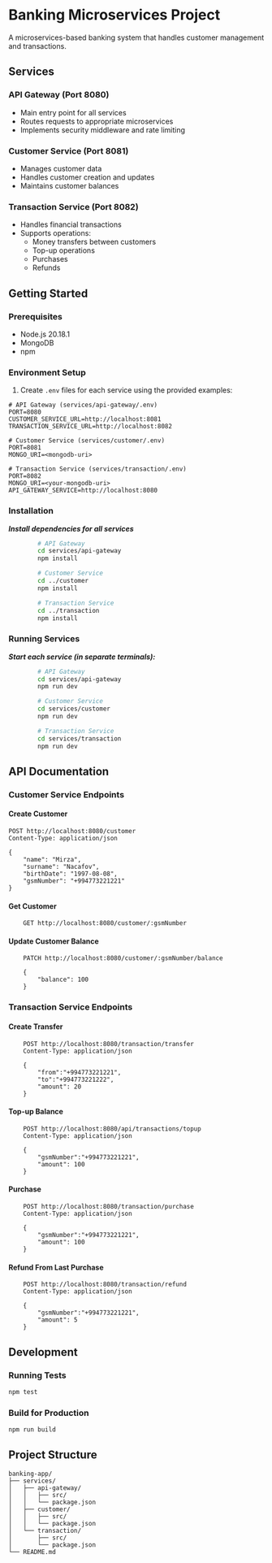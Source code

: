 # Banking Microservices Project

A microservices-based banking system that handles customer management and transactions.

## Services

### API Gateway (Port 8080)
- Main entry point for all services
- Routes requests to appropriate microservices
- Implements security middleware and rate limiting

### Customer Service (Port 8081)
- Manages customer data
- Handles customer creation and updates
- Maintains customer balances

### Transaction Service (Port 8082)
- Handles financial transactions
- Supports operations:
  - Money transfers between customers
  - Top-up operations
  - Purchases
  - Refunds

## Getting Started

### Prerequisites
- Node.js 20.18.1
- MongoDB
- npm

### Environment Setup

1. Create `.env` files for each service using the provided examples:
```env
# API Gateway (services/api-gateway/.env)
PORT=8080
CUSTOMER_SERVICE_URL=http://localhost:8081
TRANSACTION_SERVICE_URL=http://localhost:8082
```

```env
# Customer Service (services/customer/.env)
PORT=8081
MONGO_URI=<mongodb-uri>
```

```env
# Transaction Service (services/transaction/.env)
PORT=8082
MONGO_URI=<your-mongodb-uri>
API_GATEWAY_SERVICE=http://localhost:8080
```
### Installation

***Install dependencies for all services***
```bash
        # API Gateway
        cd services/api-gateway
        npm install

        # Customer Service
        cd ../customer
        npm install

        # Transaction Service
        cd ../transaction
        npm install
```

### Running Services
***Start each service (in separate terminals):***
```bash
        # API Gateway
        cd services/api-gateway
        npm run dev

        # Customer Service
        cd services/customer
        npm run dev

        # Transaction Service
        cd services/transaction
        npm run dev
```

## API Documentation

### Customer Service Endpoints

#### Create Customer
```http
POST http://localhost:8080/customer
Content-Type: application/json

{
    "name": "Mirza",
    "surname": "Nacafov",
    "birthDate": "1997-08-08",
    "gsmNumber": "+994773221221"
}
```

#### Get Customer
```http
    GET http://localhost:8080/customer/:gsmNumber
```

#### Update Customer Balance
```http
    PATCH http://localhost:8080/customer/:gsmNumber/balance

    {
        "balance": 100
    }
```

### Transaction Service Endpoints

#### Create Transfer
```http
    POST http://localhost:8080/transaction/transfer
    Content-Type: application/json

    {
        "from":"+994773221221",
        "to":"+994773221222",
        "amount": 20
    }
```

#### Top-up Balance
```http
    POST http://localhost:8080/api/transactions/topup
    Content-Type: application/json

    {
        "gsmNumber":"+994773221221",
        "amount": 100
    }
```

#### Purchase
```http
    POST http://localhost:8080/transaction/purchase
    Content-Type: application/json

    {
        "gsmNumber":"+994773221221",
        "amount": 100
    }
```

#### Refund From Last Purchase
```http
    POST http://localhost:8080/transaction/refund
    Content-Type: application/json

    {
        "gsmNumber":"+994773221221",
        "amount": 5 
    }
```

## Development

### Running Tests
```bash
npm test
```

### Build for Production
```bash
npm run build
```

## Project Structure
```
banking-app/
├── services/
│   ├── api-gateway/
│   │   ├── src/
│   │   └── package.json
│   ├── customer/
│   │   ├── src/
│   │   └── package.json
│   └── transaction/
│       ├── src/
│       └── package.json
└── README.md
```